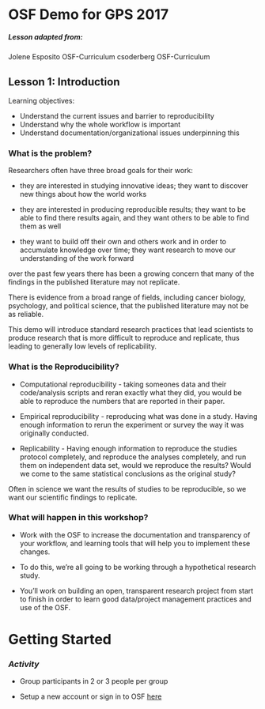 # OSF Demo for GPS 2017

##### Lesson adapted from:
Jolene Esposito OSF-Curriculum
csoderberg OSF-Curriculum


## Lesson 1: Introduction

Learning objectives:

* Understand the current issues and barrier to reproducibility
* Understand why the whole workflow is important
* Understand documentation/organizational issues underpinning this

### What is the problem?

Researchers often have three broad goals for their work:
* they are interested in studying innovative ideas; they want to discover new things about how the world works

* they are interested in producing reproducible results; they want to be able to find there results again, and they want others to be able to find them as well

* they want to build off their own and others work and in order to accumulate knowledge over time; they want research to move our understanding of the work forward

over the past few years there has been a growing concern that many of the findings in the published literature may not replicate.

There is evidence from a broad range of fields, including cancer biology, psychology, and political science, that the published literature may not be as reliable.

This demo will introduce standard research practices that lead scientists to produce research that is more difficult to reproduce and replicate, thus leading to generally low levels of replicability.

### What is the Reproducibility?

* Computational reproducibility - taking someones data and their code/analysis scripts and reran exactly what they did, you would be able to reproduce the numbers that are reported in their paper.

* Empirical reproducibility - reproducing what was done in a study. Having enough information to rerun the experiment or survey the way it was originally conducted.

* Replicability - Having enough information to reproduce the studies protocol completely, and reproduce the analyses completely, and run them on independent data set, would we reproduce the results? Would we come to the same statistical conclusions as the original study?

Often in science we want the results of studies to be reproducible, so we want our scientific findings to replicate.

### What will happen in this workshop?

* Work with the OSF to increase the documentation and transparency of your workflow, and learning tools that will help you to implement these changes.

* To do this, we’re all going to be working through a hypothetical research study.

* You’ll work on building an open, transparent research project from start to finish in order to learn good data/project management practices and use of the OSF.

# Getting Started

### ***Activity***
* Group participants in 2 or 3 people per group

* Setup a new account or sign in to OSF [here](http://osf.io)
